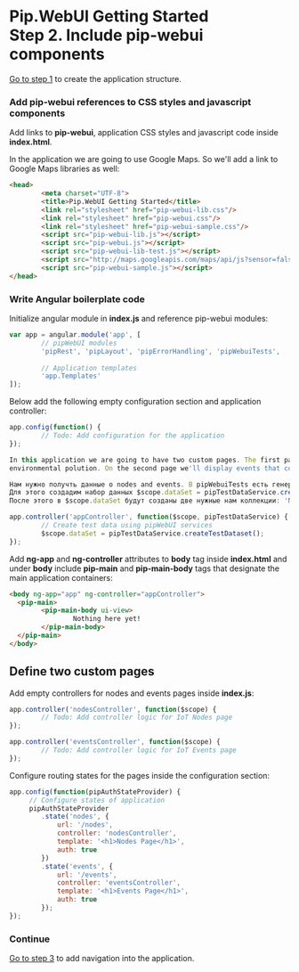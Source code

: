 # Pip.WebUI Getting Started <br/> Step 2. Include pip-webui components

[Go to step 1](https://github.com/pip-webui/pip-webui-sample/blob/master/step1/) to create the application structure.

### Add pip-webui references to CSS styles and javascript components

Add links to **pip-webui**, application CSS styles and javascript code inside **index.html**.

In the application we are going to use Google Maps. So we'll add a link to Google Maps libraries as well:

```html 
<head>
        <meta charset="UTF-8">
        <title>Pip.WebUI Getting Started</title>
        <link rel="stylesheet" href="pip-webui-lib.css"/>
        <link rel="stylesheet" href="pip-webui.css"/>
        <link rel="stylesheet" href="pip-webui-sample.css"/>
        <script src="pip-webui-lib.js"></script>
        <script src="pip-webui.js"></script>
        <script src="pip-webui-lib-test.js"></script>
        <script src="http://maps.googleapis.com/maps/api/js?sensor=false&key=AIzaSyBg6cm-FDBFPWzRcn39AuSHGQSrdtVIjEo"></script>
        <script src="pip-webui-sample.js"></script>
</head>
```

### Write Angular boilerplate code

Initialize angular module in **index.js** and reference pip-webui modules:

```javascript
var app = angular.module('app', [
        // pipWebUI modules
        'pipRest', 'pipLayout', 'pipErrorHandling', 'pipWebuiTests',
        
        // Application templates
        'app.Templates'
]);
```

Below add the following empty configuration section and application controller:

```javascript
app.config(function() {
        // Todo: Add configuration for the application
});

In this application we are going to have two custom pages. The first page will show a list of IoT nodes that measure
environmental polution. On the second page we'll display events that come from those IoT nodes.

Нам нужно получть данные о nodes and events. В pipWebuiTests есть генераторы данных, кторые позволят нам получить нужные данные. 
Для этого создадим набор данных $scope.dataSet = pipTestDataService.createTestDataset().
После этого в $scope.dataSet будут созданы две нужные нам коллекции: 'NodesTestCollection' и 'EventsTestCollection'.

app.controller('appController', function($scope, pipTestDataService) {
        // Create test data using pipWebUI services
        $scope.dataSet = pipTestDataService.createTestDataset();
});
```

Add **ng-app** and **ng-controller** attributes to **body** tag inside **index.html** and under **body** include **pip-main** and **pip-main-body** tags 
that designate the main application containers:

```html
<body ng-app="app" ng-controller="appController">
  <pip-main>
        <pip-main-body ui-view>
                Nothing here yet!
        </pip-main-body>
  </pip-main>
</body>
```

## Define two custom pages



Add empty controllers for nodes and events pages inside **index.js**:

```javascript
app.controller('nodesController', function($scope) {
        // Todo: Add controller logic for IoT Nodes page
});

app.controller('eventsController', function($scope) {
        // Todo: Add controller logic for IoT Events page
});
```

Configure routing states for the pages inside the configuration section:

```javascript
app.config(function(pipAuthStateProvider) {
     // Configure states of application
     pipAuthStateProvider
        .state('nodes', {
            url: '/nodes',
            controller: 'nodesController',
            template: '<h1>Nodes Page</h1>',
            auth: true
        })
        .state('events', {
            url: '/events',
            controller: 'eventsController',
            template: '<h1>Events Page</h1>',
            auth: true
        });
});     
```

### Continue

[Go to step 3](https://github.com/pip-webui/pip-webui-sample/blob/master/step3/) to add navigation into the application.
